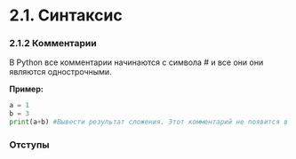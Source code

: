# 2.1. Синтаксис

### 

### 2.1.2 Комментарии

В Python все комментарии начинаются с символа \# и все они они являются однострочными.

**Пример:**

```py
a = 1
b = 3
print(a+b) #Вывести результат сложения. Этот комментарий не появится в консоли.
```

 

### Отступы



